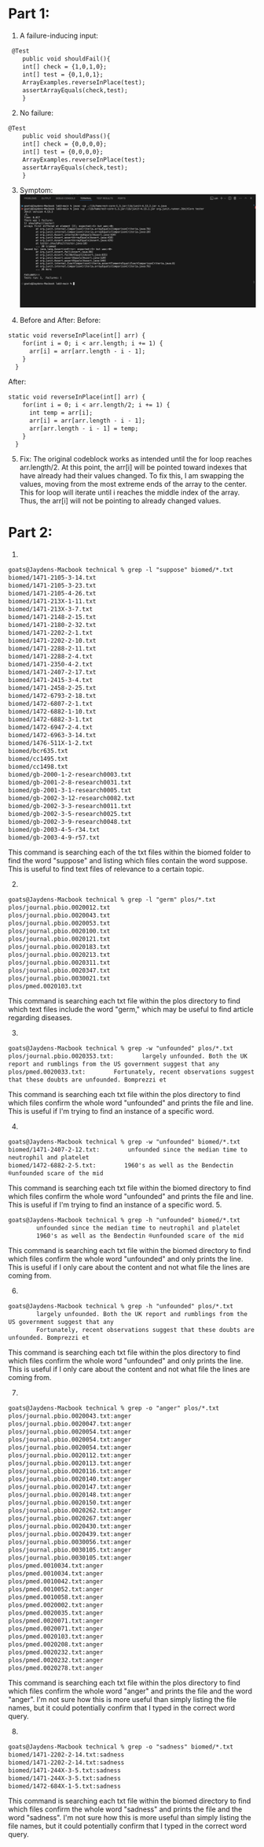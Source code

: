 # Part 1:
1. A failure-inducing input:
```
 @Test
    public void shouldFail(){
    int[] check = {1,0,1,0};
    int[] test = {0,1,0,1};
    ArrayExamples.reverseInPlace(test);
    assertArrayEquals(check,test);
    }
```
2. No failure:
```
@Test
    public void shouldPass(){
    int[] check = {0,0,0,0};
    int[] test = {0,0,0,0};
    ArrayExamples.reverseInPlace(test);
    assertArrayEquals(check,test);
    }
```
3. Symptom:
![JUnit Example](./junitImage.jpg)

4. Before and After:
Before:
```
static void reverseInPlace(int[] arr) {
    for(int i = 0; i < arr.length; i += 1) {
      arr[i] = arr[arr.length - i - 1];
    }
  }
```
After:
```
static void reverseInPlace(int[] arr) {
    for(int i = 0; i < arr.length/2; i += 1) {
      int temp = arr[i];
      arr[i] = arr[arr.length - i - 1];
      arr[arr.length - i - 1] = temp;
    }
  }
```
5. Fix: The original codeblock works as intended until the for loop reaches arr.length/2. At this point, the arr[i] will be pointed toward indexes that have already had their values changed. To fix this, I am swapping the values, moving from the most extreme ends of the array to the center. This for loop will iterate until i reaches the middle index of the array. Thus, the arr[i] will not be pointing to already changed values.

# Part 2:
1. 
```
goats@Jaydens-Macbook technical % grep -l "suppose" biomed/*.txt
biomed/1471-2105-3-14.txt
biomed/1471-2105-3-23.txt
biomed/1471-2105-4-26.txt
biomed/1471-213X-1-11.txt
biomed/1471-213X-3-7.txt
biomed/1471-2148-2-15.txt
biomed/1471-2180-2-32.txt
biomed/1471-2202-2-1.txt
biomed/1471-2202-2-10.txt
biomed/1471-2288-2-11.txt
biomed/1471-2288-2-4.txt
biomed/1471-2350-4-2.txt
biomed/1471-2407-2-17.txt
biomed/1471-2415-3-4.txt
biomed/1471-2458-2-25.txt
biomed/1472-6793-2-18.txt
biomed/1472-6807-2-1.txt
biomed/1472-6882-1-10.txt
biomed/1472-6882-3-1.txt
biomed/1472-6947-2-4.txt
biomed/1472-6963-3-14.txt
biomed/1476-511X-1-2.txt
biomed/bcr635.txt
biomed/cc1495.txt
biomed/cc1498.txt
biomed/gb-2000-1-2-research0003.txt
biomed/gb-2001-2-8-research0031.txt
biomed/gb-2001-3-1-research0005.txt
biomed/gb-2002-3-12-research0082.txt
biomed/gb-2002-3-3-research0011.txt
biomed/gb-2002-3-5-research0025.txt
biomed/gb-2002-3-9-research0048.txt
biomed/gb-2003-4-5-r34.txt
biomed/gb-2003-4-9-r57.txt
```
This command is searching each of the txt files within the biomed folder to find the word "suppose" and listing which files contain the word suppose. This is useful to find text files of relevance to a certain topic. 

2. 
```
goats@Jaydens-Macbook technical % grep -l "germ" plos/*.txt
plos/journal.pbio.0020012.txt
plos/journal.pbio.0020043.txt
plos/journal.pbio.0020053.txt
plos/journal.pbio.0020100.txt
plos/journal.pbio.0020121.txt
plos/journal.pbio.0020183.txt
plos/journal.pbio.0020213.txt
plos/journal.pbio.0020311.txt
plos/journal.pbio.0020347.txt
plos/journal.pbio.0030021.txt
plos/pmed.0020103.txt 
```
This command is searching each txt file within the plos directory to find which text files include the word "germ," which may be useful to find article regarding diseases.

3. 
```
goats@Jaydens-Macbook technical % grep -w "unfounded" plos/*.txt
plos/journal.pbio.0020353.txt:        largely unfounded. Both the UK report and rumblings from the US government suggest that any
plos/pmed.0020033.txt:        Fortunately, recent observations suggest that these doubts are unfounded. Bomprezzi et
```
This command is searching each txt file within the plos directory to find which files confirm the whole word "unfounded" and prints the file and line. This is useful if I'm trying to find an instance of a specific word.

4.
```
goats@Jaydens-Macbook technical % grep -w "unfounded" biomed/*.txt
biomed/1471-2407-2-12.txt:        unfounded since the median time to neutrophil and platelet
biomed/1472-6882-2-5.txt:        1960's as well as the Bendectin ®unfounded scare of the mid
```
This command is searching each txt file within the biomed directory to find which files confirm the whole word "unfounded" and prints the file and line. This is useful if I'm trying to find an instance of a specific word.
5. 
```
goats@Jaydens-Macbook technical % grep -h "unfounded" biomed/*.txt
        unfounded since the median time to neutrophil and platelet
        1960's as well as the Bendectin ®unfounded scare of the mid
```
This command is searching each txt file within the biomed directory to find which files confirm the whole word "unfounded" and only prints the line. This is useful if I only care about the content and not what file the lines are coming from.

6. 
```
goats@Jaydens-Macbook technical % grep -h "unfounded" plos/*.txt  
        largely unfounded. Both the UK report and rumblings from the US government suggest that any
        Fortunately, recent observations suggest that these doubts are unfounded. Bomprezzi et
```
This command is searching each txt file within the plos directory to find which files confirm the whole word "unfounded" and only prints the line. This is useful if I only care about the content and not what file the lines are coming from.

7.
```
goats@Jaydens-Macbook technical % grep -o "anger" plos/*.txt   
plos/journal.pbio.0020043.txt:anger
plos/journal.pbio.0020047.txt:anger
plos/journal.pbio.0020054.txt:anger
plos/journal.pbio.0020054.txt:anger
plos/journal.pbio.0020054.txt:anger
plos/journal.pbio.0020112.txt:anger
plos/journal.pbio.0020113.txt:anger
plos/journal.pbio.0020116.txt:anger
plos/journal.pbio.0020140.txt:anger
plos/journal.pbio.0020147.txt:anger
plos/journal.pbio.0020148.txt:anger
plos/journal.pbio.0020150.txt:anger
plos/journal.pbio.0020262.txt:anger
plos/journal.pbio.0020267.txt:anger
plos/journal.pbio.0020430.txt:anger
plos/journal.pbio.0020439.txt:anger
plos/journal.pbio.0030056.txt:anger
plos/journal.pbio.0030105.txt:anger
plos/journal.pbio.0030105.txt:anger
plos/pmed.0010034.txt:anger
plos/pmed.0010034.txt:anger
plos/pmed.0010042.txt:anger
plos/pmed.0010052.txt:anger
plos/pmed.0010058.txt:anger
plos/pmed.0020002.txt:anger
plos/pmed.0020035.txt:anger
plos/pmed.0020071.txt:anger
plos/pmed.0020071.txt:anger
plos/pmed.0020103.txt:anger
plos/pmed.0020208.txt:anger
plos/pmed.0020232.txt:anger
plos/pmed.0020232.txt:anger
plos/pmed.0020278.txt:anger
```
This command is searching each txt file within the plos directory to find which files confirm the whole word "anger" and prints the file and the word "anger". I'm not sure how this is more useful than simply listing the file names, but it could potentially confirm that I typed in the correct word query.

8. 
```
goats@Jaydens-Macbook technical % grep -o "sadness" biomed/*.txt
biomed/1471-2202-2-14.txt:sadness
biomed/1471-2202-2-14.txt:sadness
biomed/1471-244X-3-5.txt:sadness
biomed/1471-244X-3-5.txt:sadness
biomed/1472-684X-1-5.txt:sadness
```
This command is searching each txt file within the biomed directory to find which files confirm the whole word "sadness" and prints the file and the word "sadness". I'm not sure how this is more useful than simply listing the file names, but it could potentially confirm that I typed in the correct word query.
